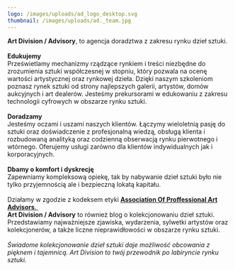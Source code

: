```yaml
---
logo: /images/uploads/ad_logo_desktop.svg
thumbnail: /images/uploads/ad._team.jpg
---
```

**Art Division / Advisory**, to agencja doradztwa z zakresu rynku dzieł sztuki.\
\
**Edukujemy**\
Prześwietlamy mechanizmy rządzące rynkiem i treści niezbędne do zrozumienia sztuki współczesnej w stopniu, który pozwala na ocenę wartości artystycznej oraz rynkowej dzieła. Dzięki naszym szkoleniom poznasz rynek sztuki od strony najlepszych galerii, artystów, domów aukcyjnych i art dealerów. Jesteśmy prekursorami w edukowaniu z zakresu technologii cyfrowych w obszarze rynku sztuki.\
\
**Doradzamy**\
Jesteśmy oczami i uszami naszych klientów. Łączymy wieloletnią pasję do sztuki oraz doświadczenie z profesjonalną wiedzą, obsługą klienta i rozbudowaną analityką oraz codzienną obserwacją rynku pierwotnego i wtórnego. Oferujemy usługi zarówno dla klientów indywidualnych jak i korporacyjnych.\
\
**Dbamy o komfort i dyskrecję**\
Zapewniamy kompleksową opiekę, tak by nabywanie dzieł sztuki było nie tylko przyjemnością ale i bezpieczną lokatą kapitału.\
\
Działamy w zgodzie z kodeksem etyki [**Association Of Proffessional Art Advisors**. ](https://www.artadvisors.org/association-of-professional-art-advisors-mission)\
**Art Division / Advisory** to również blog o kolekcjonowaniu dzieł sztuki. Przedstawiamy najważniejsze zjawiska, wydarzenia, sylwetki artystów oraz kolekcjonerów, a także liczne nieprawidłowości w obszarze rynku sztuki.\
\
*Świadome kolekcjonowanie dzieł sztuki daje możliwość obcowania z pięknem i tajemnicą. Art Division to twój przewodnik po labiryncie rynku sztuki.*